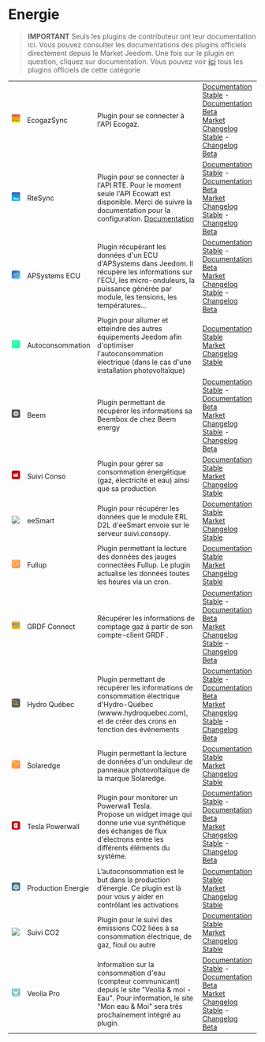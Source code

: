 
# Energie


>**IMPORTANT**
>Seuls les plugins de contributeur ont leur documentation ici. Vous pouvez consulter les documentations des plugins officiels directement depuis le Market Jeedom. Une fois sur le plugin en question, cliquez sur documentation.
>Vous pouvez voir [ici](https://market.jeedom.com/index.php?v=d&p=market&type=plugin&categorie=energy) tous les plugins officiels de cette catégorie


| | | | |
|--- | --- | --- | ---|
|<img src="EcogazSync/EcogazSync_icon.png" class="pluginLogo" width="100" />|EcogazSync|Plugin pour se connecter à l'API Ecogaz.|[Documentation Stable](https://github.com/impulsio/EcogazSync/blob/main/docs/fr_FR/index.md) - [Documentation Beta](https://github.com/impulsio/EcogazSync/blob/beta/docs/fr_FR/index.md)<br/>[Market](https://market.jeedom.com/index.php?v=d&p=market_display&id=4347)<br/>[Changelog Stable](https://github.com/impulsio/EcogazSync/blob/main/docs/fr_FR/changelog.md) - [Changelog Beta](https://github.com/impulsio/EcogazSync/blob/beta/docs/fr_FR/changelog.md)|
|<img src="RteSync/RteSync_icon.png" class="pluginLogo" width="100" />|RteSync|Plugin pour se connecter à l'API RTE. Pour le moment seule l'API Ecowatt est disponible. Merci de suivre la documentation pour la configuration. [Documentation](https://github.com/impulsio/RteSync/blob/beta/docs/fr_FR/index.md)|[Documentation Stable](https://github.com/impulsio/RteSync/blob/main/docs/fr_FR/index.md) - [Documentation Beta](https://github.com/impulsio/RteSync/blob/beta/docs/fr_FR/index.md)<br/>[Market](https://market.jeedom.com/index.php?v=d&p=market_display&id=4338)<br/>[Changelog Stable](https://github.com/impulsio/RteSync/blob/main/docs/fr_FR/changelog.md) - [Changelog Beta](https://github.com/impulsio/RteSync/blob/beta/docs/fr_FR/changelog.md)|
|<img src="aps_ecu/aps_ecu_icon.png" class="pluginLogo" width="100" />|APSystems ECU|Plugin récupérant les données d'un ECU d'APSystems dans Jeedom. Il récupère les informations sur l'ECU, les micro-onduleurs, la puissance générée par module, les tensions, les températures...|[Documentation Stable](https://nchoiset.github.io/jeedom-plugins-doc/aps_ecu/fr_FR/index) - [Documentation Beta](https://nchoiset.github.io/jeedom-plugins-doc/aps_ecu/fr_FR/beta/index)<br/>[Market](https://market.jeedom.com/index.php?v=d&p=market_display&id=4318)<br/>[Changelog Stable](https://nchoiset.github.io/jeedom-plugins-doc/aps_ecu/fr_FR/changelog) - [Changelog Beta](https://nchoiset.github.io/jeedom-plugins-doc/aps_ecu/fr_FR/beta/changelog)|
|<img src="autoconso/autoconso_icon.png" class="pluginLogo" width="100" />|Autoconsommation|Plugin pour allumer et etteindre des autres équipements Jeedom afin d'optimiser l'autoconsommation électrique (dans le cas d'une installation photovoltaïque)|[Documentation Stable](https://bwibwi13.github.io/plugin-autoconso/fr_FR)<br/>[Market](https://market.jeedom.com/index.php?v=d&p=market_display&id=4322)<br/>[Changelog Stable](https://bwibwi13.github.io/plugin-autoconso/fr_FR/changelog)|
|<img src="beem/beem_icon.png" class="pluginLogo" width="100" />|Beem|Plugin permettant de récupérer les informations sa Beembox de chez Beem energy|[Documentation Stable](https://flobul-domotique.fr/presentation-et-documentation-du-plugin-beem-pour-jeedom/) - [Documentation Beta](https://flobul-domotique.fr/presentation-et-documentation-du-plugin-beem-pour-jeedom/)<br/>[Market](https://market.jeedom.com/index.php?v=d&p=market_display&id=4337)<br/>[Changelog Stable](https://flobul-domotique.fr/liste-des-versions-du-plugin-beem-pour-jeedom/) - [Changelog Beta](https://flobul-domotique.fr/liste-des-versions-du-plugin-beem-pour-jeedom/)|
|<img src="conso/conso_icon.png" class="pluginLogo" width="100" />|Suivi Conso|Plugin pour gérer sa consommation énergétique (gaz, électricité et eau) ainsi que sa production |[Documentation Stable](https://mickeys27.github.io/Docs/conso/fr_FR/)<br/>[Market](https://market.jeedom.com/index.php?v=d&p=market_display&id=1805)<br/>[Changelog Stable](https://mickeys27.github.io/Docs/conso/fr_FR/changelog)|
|<img src="eesmart/eesmart_icon.png" class="pluginLogo" width="100" />|eeSmart|Plugin pour récupérer les données que le module ERL D2L d'eeSmart envoie sur le serveur suivi.consopy.|[Documentation Stable](https://caelion.github.io/jeedom-plugins-documentation/eeSmart/fr_FR/)<br/>[Market](https://market.jeedom.com/index.php?v=d&p=market_display&id=3933)<br/>[Changelog Stable](https://caelion.github.io/jeedom-plugins-documentation/eeSmart/fr_FR/changelog)|
|<img src="fullup/fullup_icon.png" class="pluginLogo" width="100" />|Fullup|Plugin permettant la lecture des données des jauges connectées Fullup. Le plugin actualise les données toutes les heures via un cron.|[Documentation Stable](https://mips2648.github.io/jeedom-plugins-docs/fullup/fr_FR/)<br/>[Market](https://market.jeedom.com/index.php?v=d&p=market_display&id=3445)<br/>[Changelog Stable](https://mips2648.github.io/jeedom-plugins-docs/fullup/fr_FR/changelog)|
|<img src="grdfConnect/grdfConnect_icon.png" class="pluginLogo" width="100" />|GRDF Connect|Récupérer les informations de comptage gaz à partir de son compte-client GRDF .|[Documentation Stable](https://limad.github.io/plugins-docs/plugin-grdfConnect/fr_FR) - [Documentation Beta](https://limad.github.io/plugins-docs/plugin-grdfConnect/fr_FR)<br/>[Market](https://market.jeedom.com/index.php?v=d&p=market_display&id=4381)<br/>[Changelog Stable](https://limad.github.io/plugins-docs/plugin-grdfConnect/fr_FR/changelog) - [Changelog Beta](https://limad.github.io/plugins-docs/plugin-grdfConnect/fr_FR/changelog)|
|<img src="hydroQuebec/hydroQuebec_icon.png" class="pluginLogo" width="100" />|Hydro Québec|Plugin permettant de récupérer les informations de consommation électrique d'Hydro-Québec (wwww.hydroquebec.com), et de créer des crons en fonction des événements|[Documentation Stable](http://fobsoft.github.io/jeedom-plugins-documentation/hydroQuebec/fr_FR) - [Documentation Beta](http://fobsoft.github.io/jeedom-plugins-documentation/hydroQuebec/fr_FR)<br/>[Market](https://market.jeedom.com/index.php?v=d&p=market_display&id=4243)<br/>[Changelog Stable](http://fobsoft.github.io/jeedom-plugins-documentation/hydroQuebec/fr_FR/changelog) - [Changelog Beta](http://fobsoft.github.io/jeedom-plugins-documentation/hydroQuebec/fr_FR/changelog)|
|<img src="onduleursolaredge/onduleursolaredge_icon.png" class="pluginLogo" width="100" />|Solaredge|Plugin permettant la lecture de données d'un onduleur de panneaux photovoltaïque de la marque Solaredge.|[Documentation Stable](https://mips2648.github.io/jeedom-plugins-docs/onduleursolaredge/fr_FR/)<br/>[Market](https://market.jeedom.com/index.php?v=d&p=market_display&id=3440)<br/>[Changelog Stable](https://mips2648.github.io/jeedom-plugins-docs/onduleursolaredge/fr_FR/changelog)|
|<img src="powerwall/powerwall_icon.png" class="pluginLogo" width="100" />|Tesla Powerwall|Plugin pour monitorer un Powerwall Tesla.<br/>Propose un widget image qui donne une vue synthétique des échanges de flux d'électrons entre les différents éléments du système.|[Documentation Stable](https://vercorsio.github.io/jeedom-powerwall-plugin/fr_FR/) - [Documentation Beta](https://vercorsio.github.io/jeedom-powerwall-plugin/fr_FR/)<br/>[Market](https://market.jeedom.com/index.php?v=d&p=market_display&id=4377)<br/>[Changelog Stable](https://vercorsio.github.io/jeedom-powerwall-plugin/fr_FR/changelog) - [Changelog Beta](https://vercorsio.github.io/jeedom-powerwall-plugin/fr_FR/changelog)|
|<img src="prosommateur/prosommateur_icon.png" class="pluginLogo" width="100" />|Production Energie|L’autoconsommation est le but dans la production d’énergie. Ce plugin est là pour vous y aider en contrôlant les activations|[Documentation Stable](http://mika-nt28.github.io/Documentations/prosommateur/fr_FR)<br/>[Market](https://market.jeedom.com/index.php?v=d&p=market_display&id=3829)<br/>[Changelog Stable](https://mika-nt28.github.io/Documentations/prosommateur/fr_FR/changelog)|
|<img src="suiviCO2/suiviCO2_icon.png" class="pluginLogo" width="100" />|Suivi CO2|Plugin pour le suivi des émissions CO2 liées à sa consommation électrique, de gaz, fioul ou autre|[Documentation Stable](https://agp42.github.io/suiviCO2/fr_FR)<br/>[Market](https://market.jeedom.com/index.php?v=d&p=market_display&id=3929)<br/>[Changelog Stable](https://agp42.github.io/suiviCO2/fr_FR/changelog)|
|<img src="veoliapro/veoliapro_icon.png" class="pluginLogo" width="100" />|Veolia Pro|Information sur la consommation d'eau (compteur communicant) depuis le site "Veolia & moi - Eau". Pour information, le site "Mon eau & Moi" sera très prochainement intégré au plugin.|[Documentation Stable](https://thanaus.github.io/jeedom_docs/plugins/veoliapro/fr_FR/) - [Documentation Beta](https://thanaus.github.io/jeedom_docs/plugins/veoliapro/fr_FR/)<br/>[Market](https://market.jeedom.com/index.php?v=d&p=market_display&id=4331)<br/>[Changelog Stable](https://thanaus.github.io/jeedom_docs/plugins/veoliapro/fr_FR/changelog) - [Changelog Beta](https://thanaus.github.io/jeedom_docs/plugins/veoliapro/fr_FR/changelog)|
